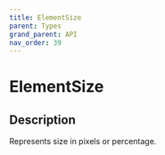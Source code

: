 ```yaml
---
title: ElementSize
parent: Types
grand_parent: API
nav_order: 39
---
```


# ElementSize

## Description

Represents size in pixels or percentage.
